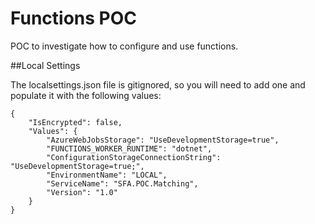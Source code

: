 # Functions POC #

POC to investigate how to configure and use functions.

##Local Settings

The localsettings.json file is gitignored, so you will need to add one and populate it with the following values:
```
{
    "IsEncrypted": false,
    "Values": {
        "AzureWebJobsStorage": "UseDevelopmentStorage=true",
        "FUNCTIONS_WORKER_RUNTIME": "dotnet",
        "ConfigurationStorageConnectionString": "UseDevelopmentStorage=true;",
        "EnvironmentName": "LOCAL",
        "ServiceName": "SFA.POC.Matching",
        "Version": "1.0"
    }
}
```

